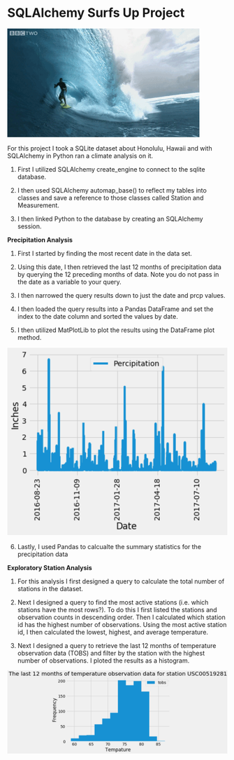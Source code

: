 # SQLAlchemy Surfs Up Project

![](Surf.gif)

For this project I took a SQLite dataset about Honolulu, Hawaii and with SQLAlchemy in Python ran a climate analysis on it. 

1. First I utilized SQLAlchemy create_engine to connect to the sqlite database.


2. I then used SQLAlchemy automap_base() to reflect my tables into classes and save a reference to those classes called Station and Measurement.


3. I then linked Python to the database by creating an SQLAlchemy session.

**Precipitation Analysis**

1. First I started by finding the most recent date in the data set.


2. Using this date, I then retrieved the last 12 months of precipitation data by querying the 12 preceding months of data. Note you do not pass in the date as a variable to your query.


3. I then narrowed the query results down to just the date and prcp values.


4. I then loaded the query results into a Pandas DataFrame and set the index to the date column and sorted the values by date.


5. I then utilized MatPlotLib to plot the results using the DataFrame plot method.

![](hist2.png)

6. Lastly, I used Pandas to calcualte the summary statistics for the precipitation data

**Exploratory Station Analysis**

1. For this analysis I first designed a query to calculate the total number of stations in the dataset.


2. Next I designed a query to find the most active stations (i.e. which stations have the most rows?). To do this I first listed the stations and observation counts in descending order. Then I calculated which station id has the highest number of observations. Using the most active station id, I then calculated the lowest, highest, and average temperature.


6. Next I designed a query to retrieve the last 12 months of temperature observation data (TOBS) and filter by the station with the highest number of observations. I ploted the results as a histogram.

![](hist.png)











